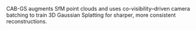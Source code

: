 CAB-GS augments SfM point clouds and uses co-visibility–driven camera batching to train 3D Gaussian Splatting for sharper, more consistent reconstructions.

